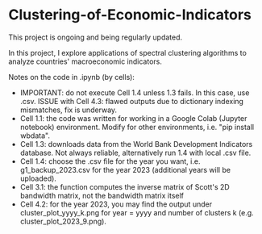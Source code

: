 # Clustering-of-Economic-Indicators
This project is ongoing and being regularly updated.

In this project, I explore applications of spectral clustering algorithms to analyze countries' macroeconomic indicators.

Notes on the code in .ipynb (by cells):
- IMPORTANT: do not execute Cell 1.4 unless 1.3 fails. In this case, use .csv. ISSUE with Cell 4.3: flawed outputs due to dictionary indexing mismatches, fix is underway.
- Cell 1.1: the code was written for working in a Google Colab (Jupyter notebook) environment. Modify for other environments, i.e. "pip install wbdata".
- Cell 1.3: downloads data from the World Bank Development Indicators database. Not always reliable, alternatively run 1.4 with local .csv file.
- Cell 1.4: choose the .csv file for the year you want, i.e. g1_backup_2023.csv for the year 2023 (additional years will be uploaded).
- Cell 3.1: the function computes the inverse matrix of Scott's 2D bandwidth matrix, not the bandwidth matrix itself
- Cell 4.2: for the year 2023, you may find the output under cluster_plot_yyyy_k.png for year = yyyy and number of clusters k (e.g. cluster_plot_2023_9.png).
